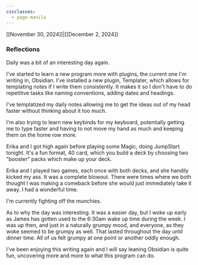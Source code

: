 ```yaml
---
cssclasses:
  - page-manila
---
```

[[November 30, 2024]]|[[December 2, 2024]]

### Reflections

Daily was a bit of an interesting day again.

I've started to learn a new program more with plugins, the current one I'm writing in, Obsidian. I've installed a new plugin, Templater, which allows for templating notes if I write them consistently. It makes it so I don't have to do repetitive tasks like naming conventions, adding dates and headings. 

I've templatized my daily notes allowing me to get the ideas out of my head faster without thinking about it too much.

I'm also trying to learn new keybinds for my keyboard, potentially getting me to type faster and having to not move my hand as much and keeping them on the home row more.

Erika and I got high again before playing some Magic, doing JumpStart tonight. It's a fun format, 40 card, which you build a deck by choosing two "booster" packs which make up your deck. 

Erika and I played two games, each once with both decks, and she handily kicked my ass. It was a complete blowout. There were times where we both thought I was making a comeback before she would just immediately take it away. I had a wonderful time.

I'm currently fighting off the munchies.

As to why the day was interesting. It was a easier day, but I woke up early as James has gotten used to the 6:30am wake up time during the week. I was up then, and just in a naturally grumpy mood, and everyone, as they woke seemed to be grumpy as well. That lasted throughout the day until dinner time. All of us felt grumpy at one point or another oddly enough.

I've been enjoying this writing again and I will say leaning Obsidian is quite fun, uncovering more and more to what this program can do.